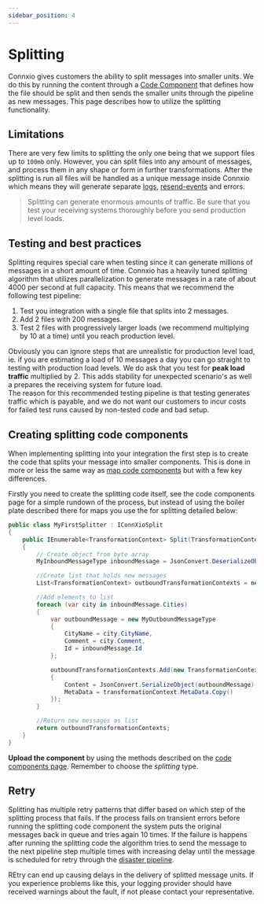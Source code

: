 ```yaml
---
sidebar_position: 4
---
```


# Splitting

Connxio gives customers the ability to split messages into smaller units. We do this by running the content through a [Code Component](/integrations/transformation/code-components) that defines how the file should be split and then sends the smaller units through the pipeline as new messages. This page describes how to utilize the splitting functionality.

## Limitations

There are very few limits to splitting the only one being that we support files up to `100mb` only. However, you can split files into any amount of messages, and process them in any shape or form in further transformations. After the splitting is run all files will be handled as a unique message inside Connxio which means they will generate separate [logs](/integrations/logging), [resend-events](/api/resending-api) and errors.

> Splitting can generate enormous amounts of traffic. Be sure that you test your receiving systems thoroughly before you send production level loads.

## Testing and best practices

Splitting requires special care when testing since it can generate millions of messages in a short amount of time. Connxio has a heavily tuned splitting algorithm that utilizes parallelization to generate messages in a rate of about 4000 per second at full capacity. This means that we recommend the following test pipeline:

1. Test you integration with a single file that splits into 2 messages.
2. Add 2 files with 200 messages.
3. Test 2 files with progressively larger loads (we recommend multiplying by 10 at a time) until you reach production level.

Obviously you can ignore steps that are unrealistic for production level load, ie. if you are estimating a load of 10 messages a day you can go straight to testing with production load levels. We do ask that you test for **peak load traffic** multiplied by 2. This adds stability for unexpected scenario's as well a prepares the receiving system for future load.\
 The reason for this recommended testing pipeline is that testing generates traffic which is payable, and we do not want our customers to incur costs for failed test runs caused by non-tested code and bad setup.

## Creating splitting code components

When implementing splitting into your integration the first step is to create the code that splits your message into smaller components. This is done in more or less the same way as [map code components](/integrations/transformation/code-components) but with a few key differences.

Firstly you need to create the splitting code itself, see the code components page for a simple rundown of the process, but instead of using the boiler plate described there for maps you use the for splitting detailed below:

```csharp
public class MyFirstSplitter : IConnXioSplit
{
    public IEnumerable<TransformationContext> Split(TransformationContext transformationContext)
    {
        // Create object from byte array
        MyInboundMessageType inboundMessage = JsonConvert.DeserializeObject<MyInboundMessageType>(transformationContext.Content);

        //Create list that holds new messages
        List<TransformationContext> outboundTransformationContexts = new List<TransformationContext>();

        //Add elements to list
        foreach (var city in inboundMessage.Cities)
        {
            var outboundMessage = new MyOutboundMessageType
            {
                CityName = city.CityName,
                Comment = city.Comment,
                Id = inboundMessage.Id
            };

            outboundTransformationContexts.Add(new TransformationContext
            {
                Content = JsonConvert.SerializeObject(outboundMessage),
                MetaData = transformationContext.MetaData.Copy()
            });
        }

        //Return new messages as list
        return outboundTransformationContexts;
    }
}
```

**Upload the component** by using the methods described on the [code components page](/integrations/transformation/code-components). Remember to choose the _splitting_ type.

## Retry

Splitting has multiple retry patterns that differ based on which step of the splitting process that fails. If the process fails on transient errors before running the splitting code component the system puts the original messages back in queue and tries again 10 times. If the failure is happens after running the splitting code the algorithm tries to send the message to the next pipeline step multiple times with increasing delay until the message is scheduled for retry through the [disaster pipeline](/integrations/retry).

REtry can end up causing delays in the delivery of splitted message units. If you experience problems like this, your logging provider should have received warnings about the fault, if not please contact your representative.
